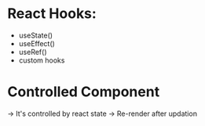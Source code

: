 # React Hooks:
- useState()
- useEffect()
- useRef()
- custom hooks

# Controlled Component 
-> It's controlled by react state
-> Re-render after updation
